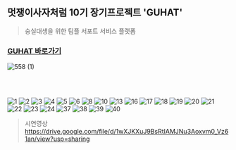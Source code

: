 ## 멋쟁이사자처럼 10기 장기프로젝트 'GUHAT'
> 숭실대생을 위한 팀플 서포트 서비스 플랫폼
<h3><a href="guhat.netlify.app">GUHAT 바로가기</a></h3>


![558 (1)](https://user-images.githubusercontent.com/78139690/209525317-98740f1f-b6e3-4678-88d7-298ade17aabe.png)

<br />
<br />


![1](https://user-images.githubusercontent.com/78139690/209513950-6c2bd5b8-979e-4676-9e1f-bf37f853ffd3.png)
![2](https://user-images.githubusercontent.com/78139690/209513957-7503d912-c28d-4386-b0a6-69857e9d52e5.png)
![3](https://user-images.githubusercontent.com/78139690/209513960-e9487223-7c6c-4a53-8b59-409cdee39965.png)
![4](https://user-images.githubusercontent.com/78139690/209513961-998ffea9-1b60-48d0-a957-0a8a3178048f.png)
![5](https://user-images.githubusercontent.com/78139690/209513964-85203bbf-b08d-4861-99b4-81d7c298cc64.png)
![6](https://user-images.githubusercontent.com/78139690/209513966-7fcce91f-73a7-4dd8-a4fe-dc987f5b25f1.png)
![8](https://user-images.githubusercontent.com/78139690/209513973-f57abc0c-1556-4f1e-9654-cadb5956d334.png)
![10](https://user-images.githubusercontent.com/78139690/209513975-2e101ef8-b64a-477d-a9e4-f1239a80d7cf.png)
![13](https://user-images.githubusercontent.com/78139690/209513981-30bceb54-98c2-48f6-ad81-8029e1b55775.png)
![16](https://user-images.githubusercontent.com/78139690/209513988-617d90e8-192c-4f72-9f41-367814035860.png)
![17](https://user-images.githubusercontent.com/78139690/209513990-091ff264-7ad1-4cfa-912e-7b6d9d9c50bc.png)
![18](https://user-images.githubusercontent.com/78139690/209513991-82d8b74f-2167-4108-b4f2-95c7d188a980.png)
![19](https://user-images.githubusercontent.com/78139690/209513993-466e5f4f-0b07-414a-9d5c-069b106ac8ba.png)
![20](https://user-images.githubusercontent.com/78139690/209513994-bf0ad4c2-0d7e-441b-af72-746bc18df0e7.png)
![21](https://user-images.githubusercontent.com/78139690/209513995-3ddcf759-4a65-4b36-b593-e8cb0c8f2eec.png)
![22](https://user-images.githubusercontent.com/78139690/209513998-0c864a86-15ff-4681-b506-3900ae470d26.png)
![23](https://user-images.githubusercontent.com/78139690/209513999-0eded10a-e50f-4a9c-b980-b55f2b3e0b57.png)
![24](https://user-images.githubusercontent.com/78139690/209514001-f09b7876-fb6a-4fd3-9a4c-62fe8b944e2c.png)
![37](https://user-images.githubusercontent.com/78139690/209514004-963ce0ab-4ba1-49c3-86ca-b22e58d0ae7e.png)
![38](https://user-images.githubusercontent.com/78139690/209514005-6c2bfcae-c28c-4fa8-9d39-86b1e48a94b0.png)
![39](https://user-images.githubusercontent.com/78139690/209514007-f67220ef-aa7f-462c-8815-7c212662a1a2.png)
![40](https://user-images.githubusercontent.com/78139690/209514008-a6d44e83-24dc-4925-8dd4-d7f564c5a16e.png)
> 시연영상 https://drive.google.com/file/d/1wXJKXuJ9BsRtIAMJNu3Aoxvm0_Vz61an/view?usp=sharing
